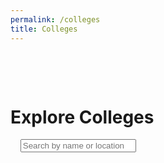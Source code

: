 ```yaml
---
permalink: /colleges
title: Colleges
---
```


<html lang="en">
<head>
    <meta charset="UTF-8">
    <meta name="viewport" content="width=device-width, initial-scale=1.0">
    <title>Colleges</title>
    <link href="https://cdn.jsdelivr.net/npm/bootstrap@5.3.2/dist/css/bootstrap.min.css" rel="stylesheet" integrity="sha384-T3c6CoIi6uLrA9TneNEoa7RxnatzjcDSCmG1MXxSR1GAsXEV/Dwwykc2MPK8M2HN" crossorigin="anonymous">
    <style>
        .college-body {
            background-color: #f4f7f6;
            font-family: 'Arial', sans-serif;
        }
        .college-container {
            margin-top: 50px;
        }
        .college-h1 {
            color: #333;
            text-align: center;
            margin-bottom: 40px;
        }
        .college-search-bar {
            margin-bottom: 30px;
            border-radius: 30px;
            padding: 20px;
            font-size: 18px;
        }
        .college-card {
            transition: transform 0.3s ease-in-out;
            border-radius: 20px;
            overflow: hidden;
            border: none;
            box-shadow: 0 6px 10px rgba(0, 0, 0, 0.1);
        }

        .college-card:hover {
            transform: scale(1.05);
        }

        .college-card-img-top {
            height: 200px;
            object-fit: cover;
        }

        .college-card-title, .college-card-text {
            color: #333;
        }

        .college-btn-primary {
            background-color: #3498db;
            border: none;
            border-radius: 20px;
            padding: 10px 20px;
            font-size: 16px;
        }
        .college-btn-primary:hover {
            background-color: #48a2ca;
        }
        @media (max-width: 768px) {
            .college-h1 {
                font-size: 24px;
            }
        }
    </style>
</head>
<body class="college-body">

<div class="container college-container">
    <h1 class="college-h1">Explore Colleges</h1>
    <input type="text" id="search-bar" class="form-control college-search-bar" placeholder="Search by name or location">
    <div class="row" id="college-cards"></div>
</div>

<script src="https://cdn.jsdelivr.net/npm/bootstrap@5.3.2/dist/js/bootstrap.bundle.min.js" integrity="sha384-C6RzsynM9kWDrMNeT87bh95OGNyZPhcTNXj1NW7RuBCsyN/o0jlpcV8Qyq46cDfL" crossorigin="anonymous"></script>

<script>
    document.addEventListener('DOMContentLoaded', () => {
        const collegeCardsContainer = document.getElementById('college-cards');
        const searchBar = document.getElementById('search-bar');
        const placeholderImageUrl = 'https://www.avantistones.com/images/noImage.png';
        let collegesData = [];
        
        async function fetchData() {
            try {
                const response = await fetch('http://127.0.0.1:8181/api/college/colleges');
                const data = await response.json();
                collegesData = data;
                renderColleges(collegesData);
            } catch (error) {
                console.error('Error fetching data:', error);
            }
        }
        
        function renderColleges(colleges) {
            collegeCardsContainer.innerHTML = '';
            colleges.forEach(college => {
                const collegeCard = document.createElement('div');
                collegeCard.classList.add('col-lg-4', 'col-md-6', 'mb-4');
                collegeCard.innerHTML = `
                    <div class="card">
                        <img src="${college.image || placeholderImageUrl}" class="card-img-top" alt="${college.name}">
                        <div class="card-body">
                            <h5 class="card-title">${college.name}</h5>
                            <p class="card-text">${college.city}, ${college.state}</p>
                            <p class="card-text">Ranking: ${college.ranking || 'Not Available'}</p>
                            <button data-college-id="${college.id}" class="btn btn-primary view-details-btn">View Details</button>
                        </div>
                    </div>
                `;
                collegeCardsContainer.appendChild(collegeCard);
            });
            
            const detailsButtons = document.querySelectorAll('.view-details-btn');
            detailsButtons.forEach(btn => {
                btn.addEventListener('click', (e) => {
                    const collegeId = e.target.getAttribute('data-college-id');
                    let baseUrl;
                    if (location.hostname === "localhost" || location.hostname === "127.0.0.1") {
                        baseUrl = "/colleges/";
                    } else {
                        baseUrl = "https://collegerankings.github.io/CollegeRankingsFrontend/colleges/";
                    }
                    console.log('${baseUrl}college_details?id=${collegeId}')
                    location.href = `${baseUrl}college_details?id=${collegeId}`;
                });
            });
        }
        
        function filterColleges() {
            const searchTerm = searchBar.value.toLowerCase();
            const filteredColleges = collegesData.filter(college => {
                const collegeName = college.name.toLowerCase();
                const collegeLocation = `${college.city}, ${college.state}`.toLowerCase();
                return collegeName.includes(searchTerm) || collegeLocation.includes(searchTerm);
            });
            renderColleges(filteredColleges);
        }
        
        fetchData();
        searchBar.addEventListener('input', filterColleges);
    });
</script>

</body>
</html>